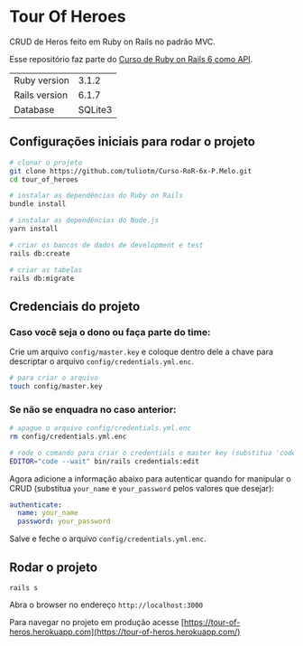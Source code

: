 # Tour Of Heroes

CRUD de Heros feito em Ruby on Rails no padrão MVC.

Esse repositório faz parte do [Curso de Ruby on Rails 6 como API](https://www.youtube.com/watch?v=gTR6lx00Nac&list=PLqsayW8DhUmuvgOX08aXYk6Y-HGrdYg20).

<table>
  <tr>
    <td>Ruby version</td>
    <td>
      3.1.2
    </td>
  </tr>
  <tr>
    <td>Rails version</td>
    <td>
      6.1.7
    </td>
  </tr>
  <tr>
    <td>Database</td>
    <td>
      SQLite3
    </td>
  </tr>
</table>

## Configurações iniciais para rodar o projeto

```bash
# clonar o projeto
git clone https://github.com/tuliotm/Curso-RoR-6x-P.Melo.git
cd tour_of_heroes

# instalar as dependências do Ruby on Rails
bundle install

# instalar as dependências do Node.js
yarn install

# criar os bancos de dados de development e test
rails db:create

# criar as tabelas
rails db:migrate
```

## Credenciais do projeto

### Caso você seja o dono ou faça parte do time:

Crie um arquivo `config/master.key` e coloque dentro dele a chave para descriptar o arquivo `config/credentials.yml.enc`.

```bash
# para criar o arquivo
touch config/master.key
```

### Se não se enquadra no caso anterior:

```bash
# apague o arquivo config/credentials.yml.enc
rm config/credentials.yml.enc

# rode o comando para criar o credentials e master key (substitua 'code' caso não use o VS Code)
EDITOR="code --wait" bin/rails credentials:edit
```

Agora adicione a informação abaixo para autenticar quando for manipular o CRUD (substitua `your_name` e `your_password` pelos valores que desejar):

```yml
authenticate:
  name: your_name
  password: your_password
```

Salve e feche o arquivo `config/credentials.yml.enc`.

## Rodar o projeto

```
rails s
```

Abra o browser no endereço `http://localhost:3000`

Para navegar no projeto em produção acesse [https://tour-of-heros.herokuapp.com](https://tour-of-heros.herokuapp.com/)